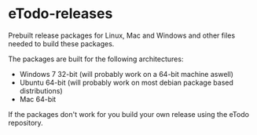 # eTodo-releases
Prebuilt release packages for Linux, Mac and Windows and other files needed to build these packages.

The packages are built for the following architectures:

* Windows 7 32-bit (will probably work on a 64-bit machine aswell)
* Ubuntu 64-bit (will probably work on most debian package based distributions)
* Mac 64-bit

If the packages don't work for you build your own release using the eTodo repository.



